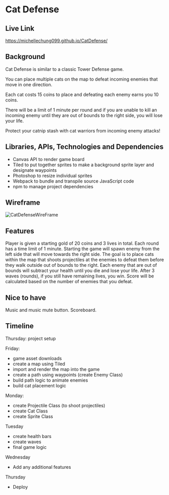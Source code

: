 # Cat Defense

## Live Link 
https://michellechung099.github.io/CatDefense/

## Background
Cat Defense is similar to a classic Tower Defense game.

You can place multiple cats on the map to defeat incoming enemies that move in one direction.

Each cat costs 15 coins to place and defeating each enemy earns you 10 coins.

There will be a limit of 1 minute per round and if you are unable to kill an incoming enemy until they are out of bounds to the right side, you will lose your life.

Protect your catnip stash with cat warriors from incoming enemy attacks!

## Libraries, APIs, Technologies and Dependencies
* Canvas API to render game board
* Tiled to put together sprites to make a background sprite layer and designate waypoints
* Photoshop to resize individual sprites
* Webpack to bundle and transpile source JavaScript code
* npm to manage project dependencies

## Wireframe

![CatDefenseWireFrame](https://user-images.githubusercontent.com/98190992/229188975-bb404cee-6663-42c3-876d-a5f4c0f8f183.png)

## Features
Player is given a starting gold of 20 coins and 3 lives in total.
Each round has a time limit of 1 minute.
Starting the game will spawn enemy from the left side that will move towards the right side.
The goal is to place cats within the map that shoots projectiles at the enemies to defeat them before they walk outside out of bounds to the right.
Each enemy that are out of bounds will subtract your health until you die and lose your life.
After 3 waves (rounds), if you still have remaining lives, you win.
Score will be calculated based on the number of enemies that you defeat.

## Nice to have
Music and music mute button.
Scoreboard.

## Timeline
Thursday: project setup

Friday:
* game asset downloads
* create a map using Tiled
* import and render the map into the game
* create a path using waypoints (create Enemy Class)
* build path logic to animate enemies
* build cat placement logic

Monday:
* create Projectile Class (to shoot projectiles)
* create Cat Class
* create Sprite Class

Tuesday
* create health bars
* create waves
* final game logic

Wednesday
* Add any additional features

Thursday
* Deploy
